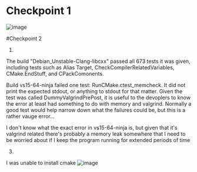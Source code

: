 # Checkpoint 1
![image](https://user-images.githubusercontent.com/55850761/160262457-6fb2e76a-c7c7-4258-a2e7-3508d59de55a.png)

#Checkpoint 2

1)
The build "Debian_Unstable-Clang-libcxx" passed all 673 tests it was given, including tests such as Alias Target, CheckCompilerRelatedVariables, CMake.EndStuff, and CPackComonents.

Build vs15-64-ninja failed one test: RunCMake.ctest_memcheck. It did not print the expected stdout, or anything to stdout for that matter. Given the test was called DummyValgrindPrePost, it is useful to the devoplers to know the error at least had something to do with memory and valgrind. Normally a good test would help narrow down what the failures could be, but this is a rather vauge error...

I don't know what the exact error in vs15-64-ninja is, but given that it's valgrind related there's probably a memory leak somewhere that I need to be worried about if I keep the program running for extended periods of time

3)
I was unable to install cmake
![image](https://user-images.githubusercontent.com/55850761/160263857-3d266e8b-5e34-43e0-814f-73cc59b841d4.png)


